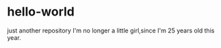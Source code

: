 # hello-world
just another repository
I'm no longer a little girl,since I'm 25 years old this year.
